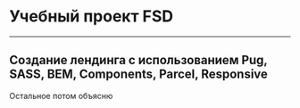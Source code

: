 # Учебный проект FSD

-------

## Создание лендинга с использованием Pug, SASS, BEM, Components, Parcel, Responsive

  Остальное потом объясню